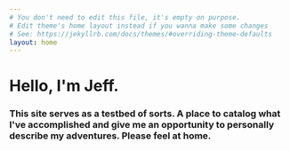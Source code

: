 ```yaml
---
# You don't need to edit this file, it's empty on purpose.
# Edit theme's home layout instead if you wanna make some changes
# See: https://jekyllrb.com/docs/themes/#overriding-theme-defaults
layout: home
---
```

# Hello, I'm Jeff.


### This site serves as a testbed of sorts. A place to catalog what I've accomplished and give me an opportunity to personally describe my adventures. Please feel at home.


